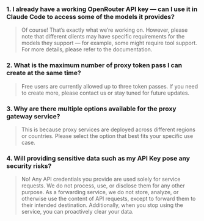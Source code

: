 ### 1. I already have a working OpenRouter API key — can I use it in Claude Code to access some of the models it provides?

> Of course! That’s exactly what we’re working on. However, please note that different clients may have specific requirements for the models they support — for example, some might require tool support. For more details, please refer to the documentation.

### 2. What is the maximum number of proxy token pass I can create at the same time?

> Free users are currently allowed up to three token passes. If you need to create more, please contact us or stay tuned for future updates.

### 3. Why are there multiple options available for the proxy gateway service?

> This is because proxy services are deployed across different regions or countries. Please select the option that best fits your specific use case.

### 4. Will providing sensitive data such as my API Key pose any security risks?

> No! Any API credentials you provide are used solely for service requests. We do not process, use, or disclose them for any other purpose. As a forwarding service, we do not store, analyze, or otherwise use the content of API requests, except to forward them to their intended destination. Additionally, when you stop using the service, you can proactively clear your data.